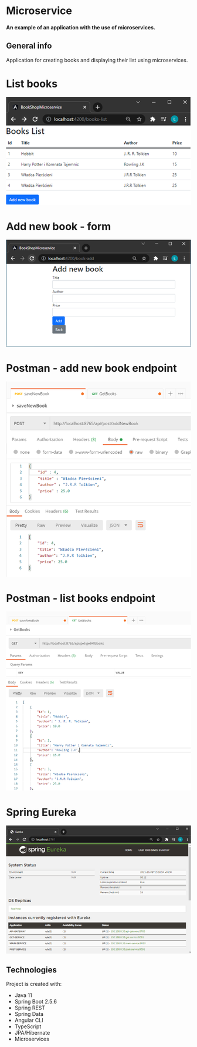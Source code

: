 # Microservice

#### An example of an application with the use of microservices.

## General info
Application for creating books and displaying their list using microservices.

# List books
<img src = "https://github.com/lukaszj9800/Microservice/blob/master/png/book-list.png" />

# Add new book - form
<img src = "https://github.com/lukaszj9800/Microservice/blob/master/png/add-book-form.png" />

# Postman - add new book endpoint
<img src = "https://github.com/lukaszj9800/Microservice/blob/master/png/postman-addNewBook.png" />

# Postman - list books endpoint
<img src = "https://github.com/lukaszj9800/Microservice/blob/master/png/postman-getAllBooks.png" />

# Spring Eureka
<img src = "https://github.com/lukaszj9800/Microservice/blob/master/png/spring-eureka.png" />
	
## Technologies
Project is created with:
* Java 11
* Spring Boot 2.5.6
* Spring REST
* Spring Data
* Angular CLI
* TypeScript
* JPA/Hibernate
* Microservices
